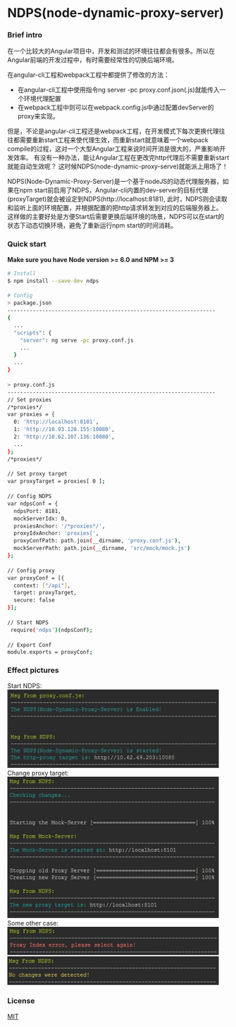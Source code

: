 # NDPS(node-dynamic-proxy-server)

### Brief intro
在一个比较大的Angular项目中，开发和测试的环境往往都会有很多。所以在Angular前端的开发过程中，有时需要经常性的切换后端环境。

在angular-cli工程和webpack工程中都提供了修改的方法： 
- 在angular-cli工程中使用指令ng server -pc proxy.conf.json(.js)就能传入一个环境代理配置
- 在webpack工程中则可以在webpack.config.js中通过配置devServer的proxy来实现。

但是，不论是angular-cli工程还是webpack工程，在开发模式下每次更换代理往往都需要重新start工程来使代理生效，而重新start就意味着一个webpack compile的过程，这对一个大型Angular工程来说时间开消是很大的，严重影响开发效率。
有没有一种办法，能让Angular工程在更改完http代理后不需要重新start就能自动生效呢？ 这时候NDPS(node-dynamic-proxy-serve)就能派上用场了！

NDPS(Node-Dynamic-Proxy-Server)是一个基于nodeJS的动态代理服务器，如果在npm start前启用了NDPS，Angular-cli内置的dev-server的目标代理(proxyTarget)就会被设定到NDPS(http://localhost:8181),
此时，NDPS则会读取和监听上面的环境配置，并根据配置的把http请求转发到对应的后端服务器上。
这样做的主要好处是方便Start后需要更换后端环境的场景，NDPS可以在start的状态下动态切换环境，避免了重新运行npm start的时间消耗。

### Quick start
**Make sure you have Node version >= 6.0 and NPM >= 3**

```bash
# Install
$ npm install --save-dev ndps

# Config
> package.json
------------------------------------------------------------------
{
  ...
  "scripts": {
    "server": ng serve -pc proxy.conf.js
    ...
  }
  ...
}

> proxy.conf.js
------------------------------------------------------------------
// Set proxies
/*proxies*/
var proxies = {
  0: 'http://localhost:8101',
  1: 'http://10.93.128.155:10080',
  2: 'http://10.62.107.136:10080',
  ...
};
/*proxies*/

// Set proxy target
var proxyTarget = proxies[ 0 ];

// Config NDPS
var ndpsConf = {
  ndpsPort: 8181,
  mockServerIdx: 0,
  proxiesAnchor: '/*proxies*/',
  proxyIdxAnchor: 'proxies[',
  proxyConfPath: path.join(__dirname, 'proxy.conf.js'),
  mockServerPath: path.join(__dirname, 'src/mock/mock.js')
};

// Config proxy
var proxyConf = [{
  context: ["/api"],
  target: proxyTarget,
  secure: false
}];

// Start NDPS
 require('ndps')(ndpsConf);
 
// Export Conf
module.exports = proxyConf;
```

### Effect pictures
Start NDPS:<br>
<img src="src/img/ndps0.jpg" width="480" alt="ndps"/><br>
Change proxy target:<br>
<img src="src/img/ndps1.jpg" width="480" alt="ndps"/><br>
Some other case:<br>
<img src="src/img/ndps2.jpg" width="480" alt="ndps"/><br>
<img src="src/img/ndps3.jpg" width="480" alt="ndps"/>

### License
 [MIT](/LICENSE)
